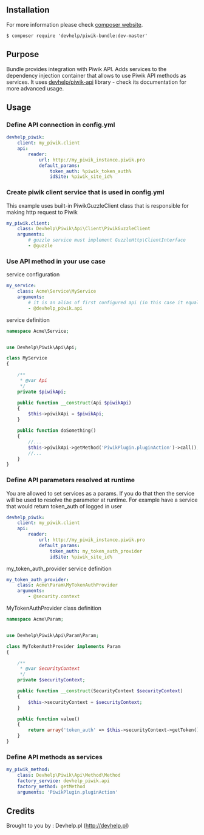 ## Installation

For more information please check [composer website](http://getcomposer.org).

```
$ composer require 'devhelp/piwik-bundle:dev-master'
```

## Purpose

Bundle provides integration with Piwik API. Adds services to the dependency injection container that allows to use Piwik API methods as services.
It uses [devhelp/piwik-api](http://github.com/devhelp/piwik-api) library - check its documentation for more advanced usage.

## Usage

### Define API connection in config.yml

```yml
devhelp_piwik:
    client: my_piwik.client
    api:
        reader:
            url: http://my_piwik_instance.piwik.pro
            default_params:
                token_auth: %piwik_token_auth%
                idSite: %piwik_site_id%
```

### Create piwik client service that is used in config.yml

This example uses built-in PiwikGuzzleClient class that is responsible for making http request to Piwik

```yml
my_piwik.client:
    class: Devhelp\Piwik\Api\Client\PiwikGuzzleClient
    arguments:
        # guzzle service must implement GuzzleHttp\ClientInterface
        - @guzzle
```

### Use API method in your use case

service configuration

```yml
my_service:
    class: Acme\Service\MyService
    arguments:
        # it is an alias of first configured api (in this case it equals devhelp_piwik.api.reader service)
        - @devhelp_piwik.api
```

service definition

```php
namespace Acme\Service;


use Devhelp\Piwik\Api\Api;

class MyService
{

    /**
     * @var Api
     */
    private $piwikApi;

    public function __construct(Api $piwikApi)
    {
        $this->piwikApi = $piwikApi;
    }

    public function doSomething()
    {
        //...
        $this->piwikApi->getMethod('PiwikPlugin.pluginAction')->call();
        //...
    }
}
```

### Define API parameters resolved at runtime

You are allowed to set services as a params. If you do that then the service will be used to resolve the parameter
at runtime. For example have a service that would return token_auth of logged in user


```yml
devhelp_piwik:
    client: my_piwik.client
    api:
        reader:
            url: http://my_piwik_instance.piwik.pro
            default_params:
                token_auth: my_token_auth_provider
                idSite: %piwik_site_id%
```

my_token_auth_provider service definition

```yml
my_token_auth_provider:
    class: Acme\Param\MyTokenAuthProvider
    arguments:
        - @security.context
```

MyTokenAuthProvider class definition

```php
namespace Acme\Param;


use Devhelp\Piwik\Api\Param\Param;

class MyTokenAuthProvider implements Param
{

    /**
     * @var SecurityContext
     */
    private $securityContext;

    public function __construct(SecurityContext $securityContext)
    {
        $this->securityContext = $securityContext;
    }

    public function value()
    {
        return array('token_auth' => $this->securityContext->getToken()->getUser()->getPiwikToken());
    }
}
```

### Define API methods as services

```yml
my_piwik_method:
    class: Devhelp\Piwik\Api\Method\Method
    factory_service: devhelp_piwik.api
    factory_method: getMethod
    arguments: 'PiwikPlugin.pluginAction'
```

## Credits

Brought to you by : Devhelp.pl (http://devhelp.pl)
